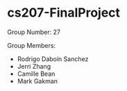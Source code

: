 # cs207-FinalProject

Group Number: 27

Group Members: 
  - Rodrigo Daboin Sanchez
  - Jerri Zhang
  - Camille Bean
  - Mark Gakman
